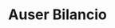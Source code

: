 ---
workId: "auserBilancio"
title: "Auser Bilancio"
taxonomy:
  category: "blog"
  tag: [cat1, cat2, cat3]
it:
  cat: "prova"
---